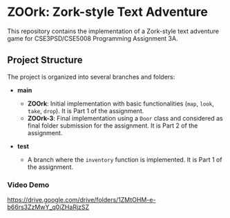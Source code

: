 # ZOOrk: Zork-style Text Adventure

This repository contains the implementation of a Zork-style text adventure game for CSE3PSD/CSE5008 Programming Assignment 3A.

## Project Structure

The project is organized into several branches and folders:

- **main**
  - **ZOOrk**: Initial implementation with basic functionalities (`map`, `look`, `take`, `drop`). It is Part 1 of the assignment.
  - **ZOOrk-3**: Final implementation using a `Door` class and considered as final folder submission for the assignment. It is Part 2 of the assignment.

- **test**
  - A branch where the `inventory` function is implemented. It is Part 1 of the assignment.

### Video Demo
  https://drive.google.com/drive/folders/1ZMtOHM-e-b66rs3ZzMwY_q0jZHaRjzSZ
